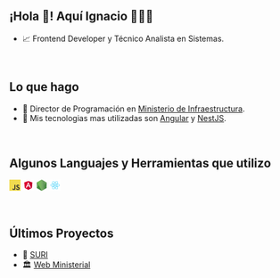 ## ¡Hola 👋! Aquí Ignacio 👨🏻‍💻

- 📈 Frontend Developer y Técnico Analista en Sistemas.

<br />

## Lo que hago

- 🔭 Director de Programación en [Ministerio de Infraestructura](https://mininfraestructura.neuquen.gob.ar/).
- 🧪 Mis tecnologias mas utilizadas son [Angular](https://angular.io/) y [NestJS](https://nestjs.com/).

<br />

## Algunos Languajes y Herramientas que utilizo

<code><img height="20" src="https://raw.githubusercontent.com/github/explore/80688e429a7d4ef2fca1e82350fe8e3517d3494d/topics/javascript/javascript.png"></code>
<code><img height="20" src="https://raw.githubusercontent.com/github/explore/80688e429a7d4ef2fca1e82350fe8e3517d3494d/topics/angular/angular.png"></code>
<code><img height="20" src="https://raw.githubusercontent.com/github/explore/80688e429a7d4ef2fca1e82350fe8e3517d3494d/topics/nodejs/nodejs.png"></code>
<code><img height="20" src="https://raw.githubusercontent.com/github/explore/80688e429a7d4ef2fca1e82350fe8e3517d3494d/topics/react/react.png"></code>

<br />

## Últimos Proyectos

- 🧾 [SURI](https://suri.neuquen.gov.ar/sesion/login)
- 🏛️ [Web Ministerial](https://minplanificacion.neuquen.gob.ar/home)
